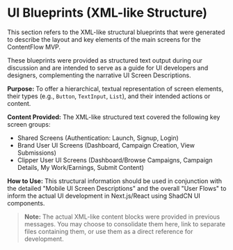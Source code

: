 # UI Blueprints (XML-like Structure)

This section refers to the XML-like structural blueprints that were generated to describe the layout and key elements of the main screens for the ContentFlow MVP.

These blueprints were provided as structured text output during our discussion and are intended to serve as a guide for UI developers and designers, complementing the narrative UI Screen Descriptions.

**Purpose:**
To offer a hierarchical, textual representation of screen elements, their types (e.g., `Button`, `TextInput`, `List`), and their intended actions or content.

**Content Provided:**
The XML-like structured text covered the following key screen groups:
*   Shared Screens (Authentication: Launch, Signup, Login)
*   Brand User UI Screens (Dashboard, Campaign Creation, View Submissions)
*   Clipper User UI Screens (Dashboard/Browse Campaigns, Campaign Details, My Work/Earnings, Submit Content)

**How to Use:**
This structural information should be used in conjunction with the detailed "Mobile UI Screen Descriptions" and the overall "User Flows" to inform the actual UI development in Next.js/React using ShadCN UI components.

> **Note:** The actual XML-like content blocks were provided in previous messages. You may choose to consolidate them here, link to separate files containing them, or use them as a direct reference for development.

